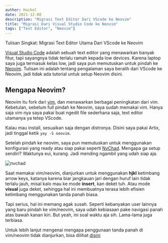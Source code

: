 ```yaml
---
author: Haikel
date: 2021-12-08 
description: "Migrasi Text Editor Dari VScode ke Neovim"
title: "Migrasi Dari Visual Studio Code ke Neovim"
tags: ["Text Editor", "Neovim"]
---
```


Tulisan Singkat: Migrasi Text Editor Utama Dari VScode ke Neovim

[Visual Studio Code](https://code.visualstudio.com/) adalah sebuah text editor yang menawarkan banyak fitur, tapi sayangnya tidak terlalu ramah kepada low devices. Karena laptop saya juga termasuk kelas low, jadi saya pun memutuskan untuk pindah ke [Neovim](https://neovim.io/). Tulisan ini adalah tentang pengalaman saya beralih dari VScode ke Neovim, jadi tidak ada tutorial untuk setup Neovim disini.

## Mengapa Neovim? 

Neovim itu fork dari [vim](https://www.vim.org/), dan menawarkan berbagai peningkatan dari vim. Kebetulan, sebelum full pindah ke Neovim, saya sudah memakai vim. Hanya saja vim nya saya pakai buat ngedit file sederhana saja, text editor utamanya ya tetep VScode.

Kalau mau install, sesuaikan saja dengan distronya. Disini saya pakai Artix, jadi tinggal ketik `yay -S neovim`.

Setelah pindah ke neovim, saya pun memutuskan untuk menggunakan konfigurasi yang ready atau siap pakai seperti [NvChad](https://github.com/NvChad/NvChad). Mengapa ga setup sendiri? Waktunya eui, kurang. Jadi mending ngambil yang udah siap aja. 

![nvchad](https://i.ibb.co/Jxg1H6n/neovim.png)

Saat memakai vim/neovim, dianjurkan untuk menggunakan **hjkl** ketimbang arrow keys, katanya karena biar jangkauan jari dengan huruf lain tidak terlalu jauh, misal kalo mau ke mode **insert**, kan deket tuh. Atau mode **visual** juga deket, sehingga hal ini membuatnya terasa lebih efisien ketimbang menggunakan tanda panah biasa.  

Tapi serius, hal ini memang agak susah. Seperti kebanyakan user lainnya yang baru pindah ke vim/neovim, saya udah kebiasaan pake navigasi panah atas bawah kanan kiri. But yeah, ini soal waktu aja sih. Lama-lama juga terbiasa. 

Untuk lebih lanjut mengenai mengapa penggunaan tanda panah di vim/neovim tidak dianjurkan, bisa dilihat [disini](https://superuser.com/questions/599150/why-arrow-keys-are-not-recommended-in-vim/599230)
